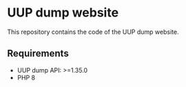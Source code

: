 UUP dump website
================
This repository contains the code of the UUP dump website.

Requirements
------------
* UUP dump API: >=1.35.0
* PHP 8
